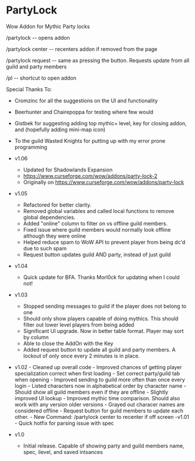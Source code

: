 # PartyLock

Wow Addon for Mythic Party locks

/partylock -- opens addon

/partylock center -- recenters addon if removed from the page

/partylock request -- same as pressing the button. Requests update from all guild and party members

/pl -- shortcut to open addon

Special Thanks To:

-   Cromzinc for all the suggestions on the UI and functionality
-   Beerhunter and Chairepoppa for testing where few would
-   Gistbek for suggesting adding top mythic+ level, <Esc> key for closing addon, and (hopefully adding mini-map icon)
-   To the guild Wasted Knights for putting up with my error prone programming

-   v1.06

    -   Updated for Shadowlands Expansion
    -   https://www.curseforge.com/wow/addons/party-lock-2
    -   Originally on https://www.curseforge.com/wow/addons/party-lock

-   v1.05
    -   Refactored for better clarity.
    -   Removed global variables and called local functions to remove global dependencies.
    -   Added "online" column to filter on vs offline guild members.
    -   Fixed issue where guild members would normally look offline although they were online
    -   Helped reduce spam to WoW API to prevent player from being dc'd due to such spam
    -   Request button updates guild AND party, instead of just guild
-   v1.04
    -   Quick update for BFA. Thanks Morl0ck for updating when I could not!
-   v1.03
    -   Stopped sending messages to guild if the player does not belong to one
    -   Should only show players capable of doing mythics. This should filter out lower level players from being added
    -   Significant UI upgrade. Now in better table format. Player may sort by column
    -   Able to close the AddOn with the <Esc> Key
    -   Added request button to update all guild and party members. A lockout of only once every 2 minutes is in place.
-   v1.02 - Cleaned up overall code - Improved chances of getting player specialization correct when first loading - Set correct party/guild tab when opening - Improved sending to guild more often than once every login - Listed characters now in alphabetical order by character name - Should show all guild members even if they are offline - Slightly improved UI lookup - Improved mythic time comparison. Should also work with any version older versions - Grayed out characer names are considered offline - Request button for guild members to update each other. - New Command: /partylock center to recenter if off screen -v1.01 - Quick hotfix for parsing issue with spec
-   v1.0
    -   Initial release. Capable of showing party and guild members name, spec, ilevel, and saved intsances
